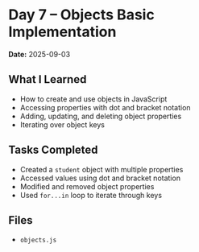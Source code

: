 # Day 7 – Objects Basic Implementation

**Date:** 2025-09-03

## What I Learned
- How to create and use objects in JavaScript
- Accessing properties with dot and bracket notation
- Adding, updating, and deleting object properties
- Iterating over object keys

## Tasks Completed
- Created a `student` object with multiple properties
- Accessed values using dot and bracket notation
- Modified and removed object properties
- Used `for...in` loop to iterate through keys

## Files
- `objects.js`
